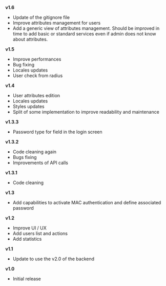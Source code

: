 **v1.6**
- Update of the gitignore file
- Improve attributes management for users
- Add a generic view of attributes management. Should be improved in time to add basic or standard services even if admin does not know about attributes.

**v1.5**
- Improve performances
- Bug fixing
- Locales updates
- User check from radius

**v1.4**
- User attributes edition
- Locales updates
- Styles updates
- Split of some implementation to improve readability and maintenance

**v1.3.3**
- Password type for field in the login screen

**v1.3.2**
- Code cleaning again
- Bugs fixing
- Improvements of API calls

**v1.3.1**
- Code cleaning

**v1.3**
- Add capabilities to activate MAC authentication and define associated password

**v1.2**
- Improve UI / UX
- Add users list and actions
- Add statistics

**v1.1**
- Update to use the v2.0 of the backend

**v1.0**
- Initial release
